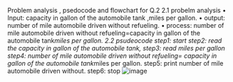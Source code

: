 Problem analysis , psedocode and flowchart for Q.2
2.1 probelm analysis
•	Input: capacity in gallon of the automobile tank ,miles per gallon.
•	output: number of mile automobile driven without refueling.
•	process: number of mile automobile driven without refueling=capacity in gallon of the automobile tank*miles per gallon.
2.2 psudeocode
step1: start
step2: read the capacity in gallon of the automobile tank,
step3: read miles per gallon
step4: number of mile automobile driven without refueling= capacity in gallon of the automobile tank*miles per gallon.
step5: print number of mile automobile driven without.
step6: stop
![image](https://github.com/SWEG-2015EC-Batch/Lovelace-Coders/assets/148606349/6461329e-1e27-4f9c-98f8-27871db546c3)

